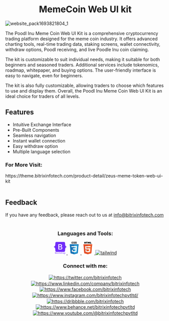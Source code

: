 

<h1 align="center">MemeCoin Web UI kit</h1>

![website_pack1693821804_1](https://static.bitrixinfotech.com/bitrixtheme/assets/images/screenshot/screenshot1712827346_1.png)

The Poodl Inu Meme Coin Web UI Kit is a comprehensive cryptocurrency trading platform designed for the meme coin industry. It offers advanced charting tools, real-time trading data, staking screens, wallet connectivity, withdraw options, Poodl receiving, and live Poodle Inu coin claiming. 

The kit is customizable to suit individual needs, making it suitable for both beginners and seasoned traders. Additional services include tokenomics, roadmap, whitepaper, and buying options. The user-friendly interface is easy to navigate, even for beginners. 

The kit is also fully customizable, allowing traders to choose which features to use and display them. Overall, the Poodl Inu Meme Coin Web UI Kit is an ideal choice for traders of all levels.

## Features

- Intuitive Exchange Interface
- Pre-Built Components
- Seamless navigation
- Instant wallet connection
- Easy withdraw option
- Multiple language selection


<h3 align="left">For More Visit:</h3> https://theme.bitrixinfotech.com/product-detail/zeus-meme-token-web-ui-kit <br></br>

## Feedback

If you have any feedback, please reach out to us at info@bitrixinfotech.com 
<br></br>
<h3 align="center">Languages and Tools:</h3>
<p align="center"> <a href="#" target="_blank" rel="noreferrer"> <img src="https://raw.githubusercontent.com/devicons/devicon/master/icons/bootstrap/bootstrap-plain-wordmark.svg" alt="bootstrap" width="40" height="40"/> </a> <a href="#" target="_blank" rel="noreferrer"> <img src="https://raw.githubusercontent.com/devicons/devicon/master/icons/css3/css3-original-wordmark.svg" alt="css3" width="40" height="40"/> </a> <a href="#" target="_blank" rel="noreferrer"> <img src="https://raw.githubusercontent.com/devicons/devicon/master/icons/html5/html5-original-wordmark.svg" alt="html5" width="40" height="40"/> </a> <a href="#" target="_blank" rel="noreferrer"> <img src="https://www.vectorlogo.zone/logos/tailwindcss/tailwindcss-icon.svg" alt="tailwind" width="40" height="40"/> </a> </p>


<h3 align="center">Connect with me:</h3>
<p align="center">
<a href="https://twitter.com/bitrixinfotech" target="blank"><img align="center" src="https://raw.githubusercontent.com/rahuldkjain/github-profile-readme-generator/master/src/images/icons/Social/twitter.svg" alt="https://twitter.com/bitrixinfotech" height="30" width="40" /></a>  
<a href="https://www.linkedin.com/company/bitrixinfotech" target="blank"><img align="center" src="https://raw.githubusercontent.com/rahuldkjain/github-profile-readme-generator/master/src/images/icons/Social/linked-in-alt.svg" alt="https://www.linkedin.com/company/bitrixinfotech" height="30" width="40" /></a>
<a href="https://www.facebook.com/bitrixinfotech" target="blank"><img align="center" src="https://raw.githubusercontent.com/rahuldkjain/github-profile-readme-generator/master/src/images/icons/Social/facebook.svg" alt="https://www.facebook.com/bitrixinfotech" height="30" width="40" /></a>
<a href="https://www.instagram.com/bitrixinfotechpvtltd/" target="blank"><img align="center" src="https://raw.githubusercontent.com/rahuldkjain/github-profile-readme-generator/master/src/images/icons/Social/instagram.svg" alt="https://www.instagram.com/bitrixinfotechpvtltd/" height="30" width="40" /></a>
<a href="https://dribbble.com/bitrixinfotech" target="blank"><img align="center" src="https://raw.githubusercontent.com/rahuldkjain/github-profile-readme-generator/master/src/images/icons/Social/dribbble.svg" alt="https://dribbble.com/bitrixinfotech" height="30" width="40" /></a>
<a href="https://www.behance.net/bitrixinfotechpvtltd" target="blank"><img align="center" src="https://raw.githubusercontent.com/rahuldkjain/github-profile-readme-generator/master/src/images/icons/Social/behance.svg" alt="https://www.behance.net/bitrixinfotechpvtltd" height="30" width="40" /></a>
<a href="https://www.youtube.com/@bitrixinfotechpvtltd" target="blank"><img align="center" src="https://raw.githubusercontent.com/rahuldkjain/github-profile-readme-generator/master/src/images/icons/Social/youtube.svg" alt="https://www.youtube.com/@bitrixinfotechpvtltd" height="30" width="40" /></a>
</p>

